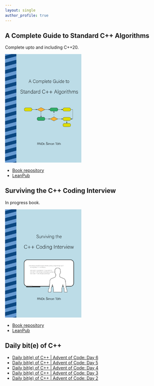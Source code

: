 ```yaml
---
layout: single
author_profile: true
---
```


## A Complete Guide to Standard C++ Algorithms

Complete upto and including C++20.

[<img src="assets/images/book_algorithms_cover.png" width="50%">](https://leanpub.com/cpp-algorithms-guide)

- [Book repository](https://github.com/HappyCerberus/book-cpp-algorithms)
- [LeanPub](https://leanpub.com/cpp-algorithms-guide)

## Surviving the C++ Coding Interview

In progress book.

[<img src="assets/images/book_coding_interview_cover.png" width="50%">](https://leanpub.com/cpp-coding-interview)

- [Book repository](https://leanpub.com/cpp-coding-interview)
- [LeanPub](https://leanpub.com/cpp-coding-interview)

## Daily bit(e) of C++

<ul>
<!-- SUBSTACK:START --><li><a href="https://simontoth.substack.com/p/daily-bite-of-c-advent-of-code-day-04f">Daily bit&lpar;e&rpar; of C++ | Advent of Code: Day 6</a></li><li><a href="https://simontoth.substack.com/p/daily-bite-of-c-advent-of-code-day-3f9">Daily bit&lpar;e&rpar; of C++ | Advent of Code: Day 5</a></li><li><a href="https://simontoth.substack.com/p/daily-bite-of-c-advent-of-code-day-677">Daily bit&lpar;e&rpar; of C++ | Advent of Code: Day 4</a></li><li><a href="https://simontoth.substack.com/p/daily-bite-of-c-advent-of-code-day-5ab">Daily bit&lpar;e&rpar; of C++ | Advent of Code: Day 3</a></li><li><a href="https://simontoth.substack.com/p/daily-bite-of-c-advent-of-code-day-e49">Daily bit&lpar;e&rpar; of C++ | Advent of Code: Day 2</a></li><!-- SUBSTACK:END -->
</ul>